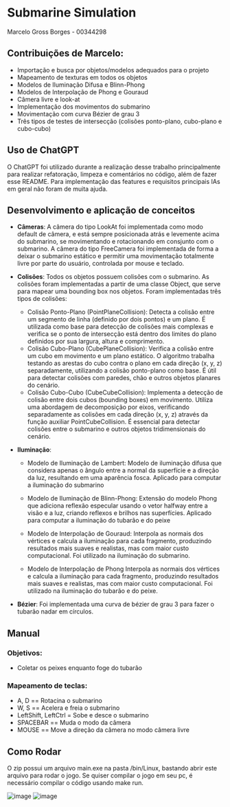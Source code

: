 # Submarine Simulation
Marcelo Gross Borges - 00344298

## Contribuições de Marcelo:
- Importação e busca por objetos/modelos adequados para o projeto
- Mapeamento de texturas em todos os objetos
- Modelos de Iluminação Difusa e Blinn-Phong
- Modelos de Interpolação de Phong e Gouraud
- Câmera livre e look-at
- Implementação dos movimentos do submarino
- Movimentação com curva Bézier de grau 3
- Três tipos de testes de intersecção (colisões ponto-plano, cubo-plano e cubo-cubo)

## Uso de ChatGPT
  O ChatGPT foi utilizado durante a realização desse trabalho principalmente para realizar refatoração, limpeza e comentários no código, além de fazer esse README. Para implementação das features e requisitos principais IAs em geral não foram de muita ajuda.

## Desenvolvimento e aplicação de conceitos
  - **Câmeras**: A câmera do tipo LookAt foi implementada como modo default de câmera, e está sempre posicionada atrás e levemente acima do submarino, se movimentando e rotacionando em consjunto com o submarino. A câmera do tipo FreeCamera foi implementada de forma a deixar o submarino estático e permitir uma movimentação totalmente livre por parte do usuário, controlada por mouse e teclado. 
    
  - **Colisões**: Todos os objetos possuem colisões com o submarino. As colisões foram implementadas a partir de uma classe Object, que serve para mapear uma bounding box nos objetos. Foram implementadas três tipos de colisões:

    - Colisão Ponto-Plano (PointPlaneCollision): Detecta a colisão entre um segmento de linha (definido por dois pontos) e um plano. É utilizada como base para   detecção de colisões mais complexas e verifica se o ponto de intersecção está dentro dos limites do plano definidos por sua largura, altura e comprimento.
    - Colisão Cubo-Plano (CubePlaneCollision): Verifica a colisão entre um cubo em movimento e um plano estático. O algoritmo trabalha testando as arestas do cubo contra o plano em cada direção (x, y, z) separadamente, utilizando a colisão ponto-plano como base. É útil para detectar colisões com paredes, chão e outros objetos planares do cenário.
    - Colisão Cubo-Cubo (CubeCubeCollision): Implementa a detecção de colisão entre dois cubos (bounding boxes) em movimento. Utiliza uma abordagem de decomposição por eixos, verificando separadamente as colisões em cada direção (x, y, z) através da função auxiliar PointCubeCollision. É essencial para detectar colisões entre o submarino e outros objetos tridimensionais do cenário.
 
 
  - **Iluminação**:
    - Modelo de Iluminação de Lambert:
      Modelo de iluminação difusa que considera apenas o ângulo entre a normal da superfície e a direção da luz, resultando em uma aparência fosca. Aplicado para computar a iluminação do submarino
    - Modelo de Iluminação de Blinn-Phong:
      Extensão do modelo Phong que adiciona reflexão especular usando o vetor halfway entre a visão e a luz, criando reflexos e brilhos nas superfícies. Aplicado para computar a iluminação do tubarão e do peixe

    - Modelo de Interpolação de Gouraud:
      Interpola as normais dos vértices e calcula a iluminação para cada fragmento, produzindo resultados mais suaves e realistas, mas com maior custo computacional. Foi utilizado na iluminação do submarino. 
    - Modelo de Interpolação de Phong
      Interpola as normais dos vértices e calcula a iluminação para cada fragmento, produzindo resultados mais suaves e realistas, mas com maior custo computacional. Foi utilizado na iluminação do tubarão e do peixe.
    
    
  - **Bézier**: Foi implementada uma curva de bézier de grau 3 para fazer o tubarão nadar em círculos.

## Manual
### Objetivos:
- Coletar os peixes enquanto foge do tubarão

### Mapeamento de teclas:
- A, D == Rotacina o submarino
- W, S == Acelera e freia o submarino
- LeftShift, LeftCtrl = Sobe e desce o submarino
- SPACEBAR == Muda o modo da câmera
- MOUSE == Move a direção da câmera no modo câmera livre

## Como Rodar
O zip possui um arquivo main.exe na pasta /bin/Linux, bastando abrir este arquivo para rodar o jogo. 
Se quiser compilar o jogo em seu pc, é necessário compilar o código usando make run.



![image](https://github.com/user-attachments/assets/8ecc2dc6-aff9-4055-971b-6dad0d30010f)
![image](https://github.com/user-attachments/assets/749b7050-8371-4bcb-beff-1f9bdd5e0743)


